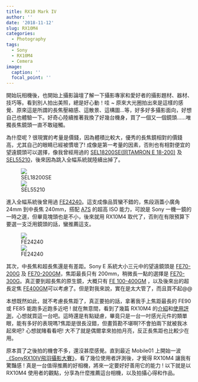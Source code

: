 ```yaml
---
title: RX10 Mark IV
author: ''
date: '2018-11-12'
slug: RX10M4
categories:
  - Photography
tags:
  - Sony
  - RX10M4
  - Cemera
image:
  caption: ''
  focal_point: ''
---
```

開始玩相機後，也開始上攝影論壇了解一下攝影專家和愛好者的攝影題材、器材、技巧等。看到別人拍出美照，總是好心動！哇 ~ 原來大光圈拍出來是這樣的感覺、原來這是所謂的長焦壓縮感、這散景、這構圖...等，好多好多攝影面向，好想自己也體驗一下。好奇心陸續推著我換了好幾台機身，買了一個又一個鏡頭......唯獨長焦鏡頭一直不敢碰觸。

為什麼呢 ? 很現實的考量是價錢，因為體積比較大，優秀的長焦鏡相對的價錢高，尤其自己的眼睛已經被慣壞了! 成像是第一考量的因素，否則也有相對便宜的望遠鏡頭可以選擇，像我曾經用過的 [SEL18200SE(同TAMRON E 18-200)](https://www.mobile01.com/topicdetail.php?f=254&t=2511877&p=1) 及 [SEL55210](https://www.mobile01.com/topicdetail.php?f=254&t=2401339)，後來因為跳入全幅系統就陸續出掉了。

<figure>  
  <a href="https://flic.kr/p/oAEpv8" target="_blank"><img src="SEL18200SE.jpg">
  </a><figcaption>SEL18200SE</figcaption>
  <a href="https://flic.kr/p/sMJx2T" target="_blank"><img src="SEL55210.jpg">
  </a><figcaption>SEL55210</figcaption>
</figure>

進入全幅系統後曾用過 [FE24240](https://www.mobile01.com/newsdetail/16529/sony-fe-24-240mm-f3-5-6-3-oss)。這支成像品質蠻不錯的，焦段涵蓋小廣角 24mm 到中長焦 240mm，搭配 [A7S](https://www.mobile01.com/topicdetail.php?f=254&t=4736763) 的超高 ISO 能力，可說是 Sony 一機一鏡的一時之選，但畢竟塊頭也是不小，後來就用 RX10M4 取代了，否則在有限預算下要選一支泛用鏡頭的話，蠻推薦這支。

<figure>  
  <a href="https://flic.kr/p/RtNhT9" target="_blank"><img src="FE24240-1.jpg">
  </a><figcaption>FE24240</figcaption>
  <a href="https://flic.kr/p/Rvu49Q" target="_blank"><img src="FE24240-2.jpg">
  </a><figcaption>FE24240</figcaption>
</figure>

其次，中長焦和超長焦還是有差距。Sony E 系統大小三元中的望遠鏡頭是 [FE70-200G](https://www.mobile01.com/newsdetail/14905/sony-fe-70-200mm-f4-g-oss) 及 [FE70-200GM](https://www.mobile01.com/newsdetail/20667/e-mount-sony-fe-70-200mm-f2-8-gm-oss)，焦距最長只有 200mm，稍微長一點的選擇是 [FE70-300G](https://www.mobile01.com/newsdetail/18784/sony-fe-70-300mm-f4-5-5-6-g-oss)。真正要到超長焦的原生鏡，大概只有 [FE 100-400GM](https://www.mobile01.com/newsdetail/22195/sony-fe-100-400mm-f4-5-5-6-gm-oss) ，以及後來出的超長定焦 [FE400GM](https://www.mobile01.com/topicdetail.php?f=254&t=5537385)可以考慮了。但是對我來說，實在是太大管了，而且買不起@@

本想既然如此，就不考慮長焦距了，真正要拍的話，拿著我手上焦距最長的 FE90 或 FE85 能跑多近跑多近吧 ! 就在無意間，看到了幾篇 RX10M4 的[介紹](https://www.mobile01.com/newsdetail/22737/sony-cyber-shot-dsc-rx10m4-24fps-315af)和[使用評測](https://www.techbang.com/posts/55727-sony-rx10m4-interview)，心想就買這一台吧。這時還是有點疑慮，畢竟只是一台一吋感光元件的類單眼，能有多好的表現嗎?焦距是很長沒錯，但畫質勘不堪啊?不會拍兩下就被我冰起來吧? 心想就賭看看吧! 大不了就是偶爾拿來拍拍月亮，反正長焦距也比較少在用。

原本買了之後拍的機會不多，還沒甚麼感覺。直到最近 Mobile01 上開始一波 [《SonyRX10IV飛羽攝影大賽》](https://www.mobile01.com/topicdetail.php?f=545&t=5588229)，看了幾位使用者評測後，才覺得 RX10M4 讓我有驚豔感 ! 真是一台值得推薦的好相機，將來一定要好好善用它的能力 ! 以下就是以 RX10M4 使用者的觀點，分享為什麼推薦這台相機，以及拍攝心得和作品。


